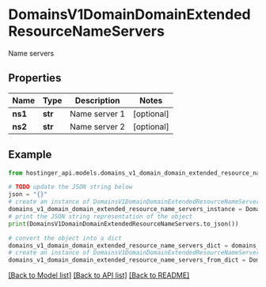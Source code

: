 # DomainsV1DomainDomainExtendedResourceNameServers

Name servers

## Properties

Name | Type | Description | Notes
------------ | ------------- | ------------- | -------------
**ns1** | **str** | Name server 1 | [optional] 
**ns2** | **str** | Name server 2 | [optional] 

## Example

```python
from hostinger_api.models.domains_v1_domain_domain_extended_resource_name_servers import DomainsV1DomainDomainExtendedResourceNameServers

# TODO update the JSON string below
json = "{}"
# create an instance of DomainsV1DomainDomainExtendedResourceNameServers from a JSON string
domains_v1_domain_domain_extended_resource_name_servers_instance = DomainsV1DomainDomainExtendedResourceNameServers.from_json(json)
# print the JSON string representation of the object
print(DomainsV1DomainDomainExtendedResourceNameServers.to_json())

# convert the object into a dict
domains_v1_domain_domain_extended_resource_name_servers_dict = domains_v1_domain_domain_extended_resource_name_servers_instance.to_dict()
# create an instance of DomainsV1DomainDomainExtendedResourceNameServers from a dict
domains_v1_domain_domain_extended_resource_name_servers_from_dict = DomainsV1DomainDomainExtendedResourceNameServers.from_dict(domains_v1_domain_domain_extended_resource_name_servers_dict)
```
[[Back to Model list]](../README.md#documentation-for-models) [[Back to API list]](../README.md#documentation-for-api-endpoints) [[Back to README]](../README.md)


